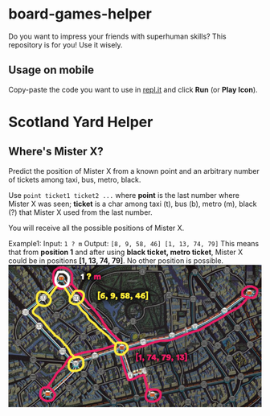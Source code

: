 # board-games-helper
Do you want to impress your friends with superhuman skills? This repository is for you! Use it wisely.
## Usage on mobile
Copy-paste the code you want to use in [repl.it](https://repl.it/languages/go) and click **Run** (or **Play Icon**).
# Scotland Yard Helper
## Where's Mister X?
Predict the position of Mister X from a known point and an arbitrary number of tickets among taxi, bus, metro, black.

Use `point ticket1 ticket2 ...` where **point** is the last number where Mister X was seen; **ticket** is a char among taxi (t), bus (b), metro (m), black (?) that Mister X used from the last number.

You will receive all the possible positions of Mister X.

Example1:
Input: `1 ? m`
Output: `[8, 9, 58, 46] [1, 13, 74, 79]`
This means that from **position 1** and after using **black ticket, metro ticket**, Mister X could be in positions **[1, 13, 74, 79]**. No other position is possible.
![Example1](https://github.com/tommasoromano/board-games-helper/blob/main/scotlandYard0.png)
